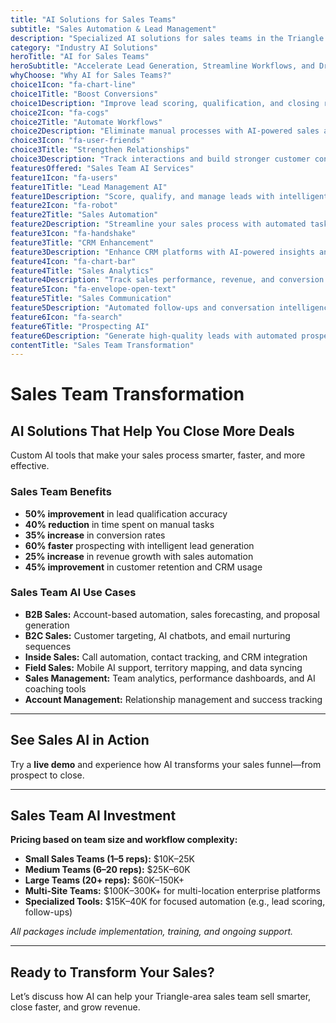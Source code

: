 ```yaml
---
title: "AI Solutions for Sales Teams"
subtitle: "Sales Automation & Lead Management"
description: "Specialized AI solutions for sales teams in the Triangle area. From lead generation and pipeline automation to customer engagement and sales analytics. Built for sales professionals and business development teams."
category: "Industry AI Solutions"
heroTitle: "AI for Sales Teams"
heroSubtitle: "Accelerate Lead Generation, Streamline Workflows, and Drive Revenue Growth"
whyChoose: "Why AI for Sales Teams?"
choice1Icon: "fa-chart-line"
choice1Title: "Boost Conversions"
choice1Description: "Improve lead scoring, qualification, and closing rates with smart AI tools"
choice2Icon: "fa-cogs"
choice2Title: "Automate Workflows"
choice2Description: "Eliminate manual processes with AI-powered sales automation"
choice3Icon: "fa-user-friends"
choice3Title: "Strengthen Relationships"
choice3Description: "Track interactions and build stronger customer connections with AI CRM tools"
featuresOffered: "Sales Team AI Services"
feature1Icon: "fa-users"
feature1Title: "Lead Management AI"
feature1Description: "Score, qualify, and manage leads with intelligent automation and optimization"
feature2Icon: "fa-robot"
feature2Title: "Sales Automation"
feature2Description: "Streamline your sales process with automated tasks and pipeline management"
feature3Icon: "fa-handshake"
feature3Title: "CRM Enhancement"
feature3Description: "Enhance CRM platforms with AI-powered insights and relationship tracking"
feature4Icon: "fa-chart-bar"
feature4Title: "Sales Analytics"
feature4Description: "Track sales performance, revenue, and conversion trends in real time"
feature5Icon: "fa-envelope-open-text"
feature5Title: "Sales Communication"
feature5Description: "Automated follow-ups and conversation intelligence for better engagement"
feature6Icon: "fa-search"
feature6Title: "Prospecting AI"
feature6Description: "Generate high-quality leads with automated prospecting and research tools"
contentTitle: "Sales Team Transformation"
---
```


# Sales Team Transformation

## AI Solutions That Help You Close More Deals

Custom AI tools that make your sales process smarter, faster, and more effective.

### Sales Team Benefits

- **50% improvement** in lead qualification accuracy  
- **40% reduction** in time spent on manual tasks  
- **35% increase** in conversion rates  
- **60% faster** prospecting with intelligent lead generation  
- **25% increase** in revenue growth with sales automation  
- **45% improvement** in customer retention and CRM usage  

### Sales Team AI Use Cases

- **B2B Sales:** Account-based automation, sales forecasting, and proposal generation  
- **B2C Sales:** Customer targeting, AI chatbots, and email nurturing sequences  
- **Inside Sales:** Call automation, contact tracking, and CRM integration  
- **Field Sales:** Mobile AI support, territory mapping, and data syncing  
- **Sales Management:** Team analytics, performance dashboards, and AI coaching tools  
- **Account Management:** Relationship management and success tracking  

---

## See Sales AI in Action

Try a **live demo** and experience how AI transforms your sales funnel—from prospect to close.

---

## Sales Team AI Investment

**Pricing based on team size and workflow complexity:**

- **Small Sales Teams (1–5 reps):** $10K–25K  
- **Medium Teams (6–20 reps):** $25K–60K  
- **Large Teams (20+ reps):** $60K–150K+  
- **Multi-Site Teams:** $100K–300K+ for multi-location enterprise platforms  
- **Specialized Tools:** $15K–40K for focused automation (e.g., lead scoring, follow-ups)  

_All packages include implementation, training, and ongoing support._

---

## Ready to Transform Your Sales?

Let’s discuss how AI can help your Triangle-area sales team sell smarter, close faster, and grow revenue.
